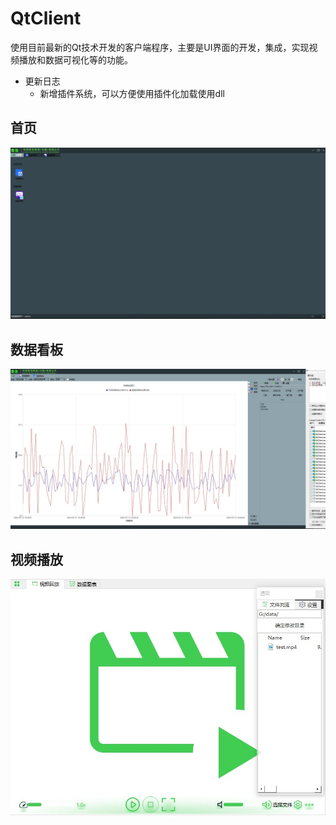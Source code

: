 # QtClient
使用目前最新的Qt技术开发的客户端程序，主要是UI界面的开发，集成，实现视频播放和数据可视化等的功能。

- 更新日志    
    - 新增插件系统，可以方便使用插件化加载使用dll

## 首页
![首页](./QtClient/doc/首页.jpg)

## 数据看板
![数据看板](./QtClient/doc/数据看板.jpg)

## 视频播放
![视频播放](./QtClient/doc/视频播放.jpg)